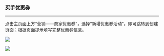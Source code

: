 ### 买手优惠券

---

点击主页面上方“营销——商家优惠券”，选择“新增优惠券活动”，即可跳转到创建页面；根据页面提示填写完整优惠券信息。

![](http://sellerhub.ymatou.com/helpview/img/pcyhq_1.png)

![](http://sellerhub.ymatou.com/helpview/img/pcyhq_2.png)

